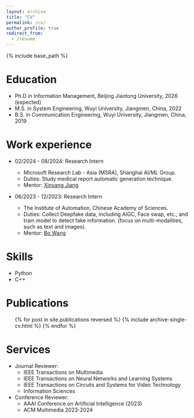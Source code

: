 ```yaml
---
layout: archive
title: "CV"
permalink: /cv/
author_profile: true
redirect_from:
  - /resume
---
```


{% include base_path %}

Education
======
* Ph.D in Information Management, Beijing Jiaotong University, 2026 (expected)
* M.S. in System Engineering, Wuyi University, Jiangmen, China, 2022
* B.S. in Communication Engineering, Wuyi University, Jiangmen, China, 2019

Work experience
======
* 02/2024 - 08/2024: Research Intern
  * Microsoft Research Lab - Asia (MSRA), Shanghai AI/ML Group.
  * Duties: Study medical report automatic generation technique. 
  * Mentor: [Xinyang Jiang](https://www.microsoft.com/en-us/research/people/xinyangjiang/)

* 06/2023 - 12/2023: Research Intern
  * The Institute of Automation, Chinese Academy of Sciences.
  * Duties: Collect Deepfake data, including AIGC, Face swap, etc., and train model to detect fake information. (focus on multi-modalities, such as text and images).
  * Mentor: [Bo Wang](http://vslab.ia.ac.cn/people/)


Skills
======
* Python
* C++

Publications
======
  <ul>{% for post in site.publications reversed %}
    {% include archive-single-cv.html %}
  {% endfor %}</ul>
  
<!-- Talks
======
  <ul>{% for post in site.talks %}
    {% include archive-single-talk-cv.html %}
  {% endfor %}</ul> -->
  
  
Services
======

* Journal Reviewer:
  * IEEE Transactions on Multimedia
  * IEEE Transactions on Neural Networks and Learning Systems
  * IEEE Transactions on Circuits and Systems for Video Technology
  * Information Sciences
* Conference Reviewer:
  * AAAI Conference on Artificial Intelligence (2023)
  * ACM Multimedia 2023-2024
